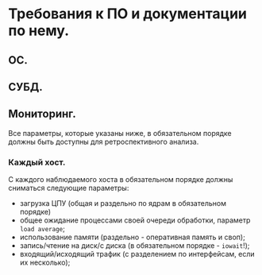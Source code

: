 Требования к ПО и документации по нему.
=======================================

ОС.
---

СУБД.
-----

Мониторинг.
-----------

Все параметры, которые указаны ниже, в обязательном порядке должны быть доступны для ретроспективного анализа.<BR>

### Каждый хост.

С каждого наблюдаемого хоста в обязательном порядке должны сниматься следующие параметры:

* загрузка ЦПУ (общая и раздельно по ядрам в обязательном порядке)
* общее ожидание процессами своей очереди обработки, параметр `load average`;
* использование памяти (раздельно - оперативная память и своп);
* запись/чтение на диск/с диска (в обязательном порядке - `iowait`!);
* входящий/исходящий трафик (с разделением по интерфейсам, если их несколько);


